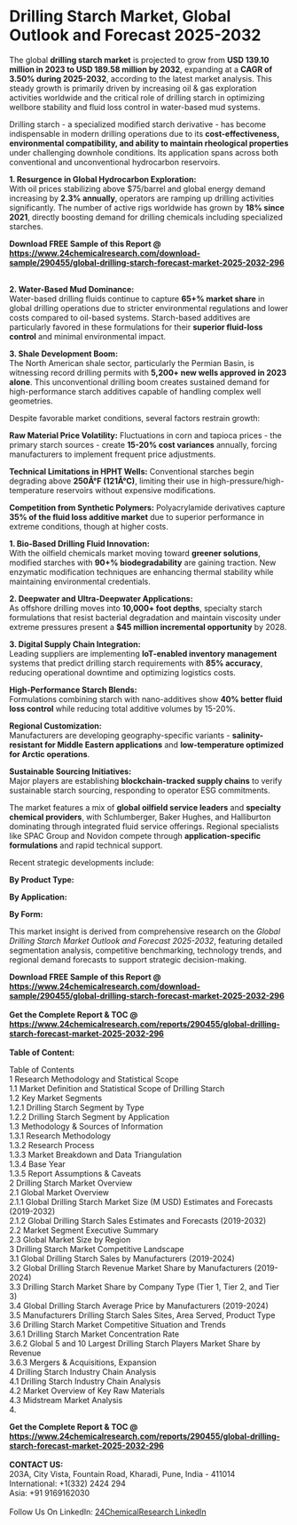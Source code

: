 <h1>Drilling Starch Market, Global Outlook and Forecast 2025-2032</h1><p>The global <strong>drilling starch market</strong> is projected to grow from <strong>USD 139.10 million in 2023 to USD 189.58 million by 2032</strong>, expanding at a <strong>CAGR of 3.50% during 2025-2032</strong>, according to the latest market analysis. This steady growth is primarily driven by increasing oil &amp; gas exploration activities worldwide and the critical role of drilling starch in optimizing wellbore stability and fluid loss control in water-based mud systems.</p><p>Drilling starch - a specialized modified starch derivative - has become indispensable in modern drilling operations due to its <strong>cost-effectiveness, environmental compatibility, and ability to maintain rheological properties</strong> under challenging downhole conditions. Its application spans across both conventional and unconventional hydrocarbon reservoirs.</p><p><strong>1. Resurgence in Global Hydrocarbon Exploration:</strong><br>
With oil prices stabilizing above $75/barrel and global energy demand increasing by <strong>2.3% annually</strong>, operators are ramping up drilling activities significantly. The number of active rigs worldwide has grown by <strong>18% since 2021</strong>, directly boosting demand for drilling chemicals including specialized starches.</p><div><b>Download FREE Sample of this Report @ 
            <a href="https://www.24chemicalresearch.com/download-sample/290455/global-drilling-starch-forecast-market-2025-2032-296">
            https://www.24chemicalresearch.com/download-sample/290455/global-drilling-starch-forecast-market-2025-2032-296</a></b></div><br><p><strong>2. Water-Based Mud Dominance:</strong><br>
Water-based drilling fluids continue to capture <strong>65+% market share</strong> in global drilling operations due to stricter environmental regulations and lower costs compared to oil-based systems. Starch-based additives are particularly favored in these formulations for their <strong>superior fluid-loss control</strong> and minimal environmental impact.</p><p><strong>3. Shale Development Boom:</strong><br>
The North American shale sector, particularly the Permian Basin, is witnessing record drilling permits with <strong>5,200+ new wells approved in 2023 alone</strong>. This unconventional drilling boom creates sustained demand for high-performance starch additives capable of handling complex well geometries.</p><p>Despite favorable market conditions, several factors restrain growth:</p><p><strong>Raw Material Price Volatility:</strong> Fluctuations in corn and tapioca prices - the primary starch sources - create <strong>15-20% cost variances</strong> annually, forcing manufacturers to implement frequent price adjustments.</p><p><strong>Technical Limitations in HPHT Wells:</strong> Conventional starches begin degrading above <strong>250Â°F (121Â°C)</strong>, limiting their use in high-pressure/high-temperature reservoirs without expensive modifications.</p><p><strong>Competition from Synthetic Polymers:</strong> Polyacrylamide derivatives capture <strong>35% of the fluid loss additive market</strong> due to superior performance in extreme conditions, though at higher costs.</p><p><strong>1. Bio-Based Drilling Fluid Innovation:</strong><br>
With the oilfield chemicals market moving toward <strong>greener solutions</strong>, modified starches with <strong>90+% biodegradability</strong> are gaining traction. New enzymatic modification techniques are enhancing thermal stability while maintaining environmental credentials.</p><p><strong>2. Deepwater and Ultra-Deepwater Applications:</strong><br>
As offshore drilling moves into <strong>10,000+ foot depths</strong>, specialty starch formulations that resist bacterial degradation and maintain viscosity under extreme pressures present a <strong>$45 million incremental opportunity</strong> by 2028.</p><p><strong>3. Digital Supply Chain Integration:</strong><br>
Leading suppliers are implementing <strong>IoT-enabled inventory management</strong> systems that predict drilling starch requirements with <strong>85% accuracy</strong>, reducing operational downtime and optimizing logistics costs.</p><p><strong>High-Performance Starch Blends:</strong><br>
    Formulations combining starch with nano-additives show <strong>40% better fluid loss control</strong> while reducing total additive volumes by 15-20%.</p><p><strong>Regional Customization:</strong><br>
    Manufacturers are developing geography-specific variants - <strong>salinity-resistant for Middle Eastern applications</strong> and <strong>low-temperature optimized for Arctic operations</strong>.</p><p><strong>Sustainable Sourcing Initiatives:</strong><br>
    Major players are establishing <strong>blockchain-tracked supply chains</strong> to verify sustainable starch sourcing, responding to operator ESG commitments.</p><p>The market features a mix of <strong>global oilfield service leaders</strong> and <strong>specialty chemical providers</strong>, with Schlumberger, Baker Hughes, and Halliburton dominating through integrated fluid service offerings. Regional specialists like SPAC Group and Novidon compete through <strong>application-specific formulations</strong> and rapid technical support.</p><p>Recent strategic developments include:</p><p><strong>By Product Type:</strong></p><p><strong>By Application:</strong></p><p><strong>By Form:</strong></p><p>This market insight is derived from comprehensive research on the <em>Global Drilling Starch Market Outlook and Forecast 2025-2032</em>, featuring detailed segmentation analysis, competitive benchmarking, technology trends, and regional demand forecasts to support strategic decision-making.</p><div><b>Download FREE Sample of this Report @ 
            <a href="https://www.24chemicalresearch.com/download-sample/290455/global-drilling-starch-forecast-market-2025-2032-296">
            https://www.24chemicalresearch.com/download-sample/290455/global-drilling-starch-forecast-market-2025-2032-296</a></b></div><br><div><b>Get the Complete Report & TOC @ 
            <a href="https://www.24chemicalresearch.com/reports/290455/global-drilling-starch-forecast-market-2025-2032-296">
            https://www.24chemicalresearch.com/reports/290455/global-drilling-starch-forecast-market-2025-2032-296</a></b></div><br>
            <b>Table of Content:</b><p>Table of Contents<br />
1 Research Methodology and Statistical Scope<br />
1.1 Market Definition and Statistical Scope of Drilling Starch<br />
1.2 Key Market Segments<br />
1.2.1 Drilling Starch Segment by Type<br />
1.2.2 Drilling Starch Segment by Application<br />
1.3 Methodology & Sources of Information<br />
1.3.1 Research Methodology<br />
1.3.2 Research Process<br />
1.3.3 Market Breakdown and Data Triangulation<br />
1.3.4 Base Year<br />
1.3.5 Report Assumptions & Caveats<br />
2 Drilling Starch Market Overview<br />
2.1 Global Market Overview<br />
2.1.1 Global Drilling Starch Market Size (M USD) Estimates and Forecasts (2019-2032)<br />
2.1.2 Global Drilling Starch Sales Estimates and Forecasts (2019-2032)<br />
2.2 Market Segment Executive Summary<br />
2.3 Global Market Size by Region<br />
3 Drilling Starch Market Competitive Landscape<br />
3.1 Global Drilling Starch Sales by Manufacturers (2019-2024)<br />
3.2 Global Drilling Starch Revenue Market Share by Manufacturers (2019-2024)<br />
3.3 Drilling Starch Market Share by Company Type (Tier 1, Tier 2, and Tier 3)<br />
3.4 Global Drilling Starch Average Price by Manufacturers (2019-2024)<br />
3.5 Manufacturers Drilling Starch Sales Sites, Area Served, Product Type<br />
3.6 Drilling Starch Market Competitive Situation and Trends<br />
3.6.1 Drilling Starch Market Concentration Rate<br />
3.6.2 Global 5 and 10 Largest Drilling Starch Players Market Share by Revenue<br />
3.6.3 Mergers & Acquisitions, Expansion<br />
4 Drilling Starch Industry Chain Analysis<br />
4.1 Drilling Starch Industry Chain Analysis<br />
4.2 Market Overview of Key Raw Materials<br />
4.3 Midstream Market Analysis<br />
4.</p><div><b>Get the Complete Report & TOC @ 
            <a href="https://www.24chemicalresearch.com/reports/290455/global-drilling-starch-forecast-market-2025-2032-296">
            https://www.24chemicalresearch.com/reports/290455/global-drilling-starch-forecast-market-2025-2032-296</a></b></div><br><b>CONTACT US:</b><br>
            203A, City Vista, Fountain Road, Kharadi, Pune, India - 411014<br>
            International: +1(332) 2424 294<br>
            Asia: +91 9169162030 <br><br>
            Follow Us On LinkedIn: <a href="https://www.linkedin.com/company/24chemicalresearch/">24ChemicalResearch LinkedIn</a>